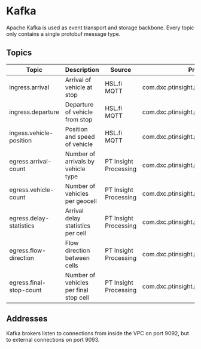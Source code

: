 # Kafka

Apache Kafka is used as event transport and storage backbone. Every topic only contains a single protobuf message type.


## Topics

| Topic                   | Description                            | Source                | Protobuf Type                                   |
| ----------------------- | -------------------------------------- | --------------------- | ----------------------------------------------- |
| ingress.arrival         | Arrival of vehicle at stop             | HSL.fi MQTT           | com.dxc.ptinsight.proto.ingress.Arrival         |
| ingress.departure       | Departure of vehicle from stop         | HSL.fi MQTT           | com.dxc.ptinsight.proto.ingress.Departure       |
| ingess.vehicle-position | Position and speed of vehicle          | HSL.fi MQTT           | com.dxc.ptinsight.proto.ingress.VehiclePosition |
| egress.arrival-count    | Number of arrivals by vehicle type     | PT Insight Processing | com.dxc.ptinsight.proto.egress.ArrivalCount     |
| egress.vehicle-count    | Number of vehicles per geocell         | PT Insight Processing | com.dxc.ptinsight.proto.egress.VehicleCount     |
| egress.delay-statistics | Arrival delay statistics per cell      | PT Insight Processing | com.dxc.ptinsight.proto.egress.DelayStatistics  |
| egress.flow-direction   | Flow direction between cells           | PT Insight Processing | com.dxc.ptinsight.proto.egress.FlowDirection    |
| egress.final-stop-count | Number of vehicles per final stop cell | PT Insight Processing | com.dxc.ptinsight.proto.egress.FinalStopCount   |


## Addresses
Kafka brokers listen to connections from inside the VPC on port 9092, but to external connections on port 9093.
